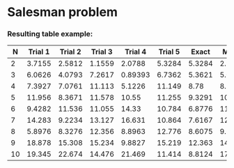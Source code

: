 # Salesman problem


### Resulting table example: 

| N  | Trial 1 | Trial 2 | Trial 3 | Trial 4 | Trial 5 | Exact  | Mean   | Std    |
|----|---------|---------|---------|---------|---------|--------|--------|--------|
| 2  | 3.7155  | 2.5812  | 1.1559  | 2.0788  | 5.3284  | 5.3284 | 2.972  | 1.4391 |
| 3  | 6.0626  | 4.0793  | 7.2617  | 0.89393 | 6.7362  | 5.3621 | 5.0067 | 2.3223 |
| 4  | 7.3927  | 7.0761  | 11.113  | 5.1226  | 11.149  | 8.78   | 8.3706 | 2.3841 |
| 5  | 11.956  | 8.3671  | 11.578  | 10.55   | 11.255  | 9.3291 | 10.741 | 1.2738 |
| 6  | 9.4282  | 11.536  | 11.055  | 14.33   | 10.784  | 6.8776 | 11.427 | 1.6116 |
| 7  | 14.283  | 9.2234  | 13.127  | 16.631  | 10.864  | 7.6167 | 12.826 | 2.5892 |
| 8  | 5.8976  | 8.3276  | 12.356  | 8.8963  | 12.776  | 8.6075 | 9.6508 | 2.5882 |
| 9  | 18.878  | 15.308  | 15.234  | 9.8827  | 15.219  | 12.363 | 14.904 | 2.8767 |
| 10 | 19.345  | 22.674  | 14.476  | 21.469  | 11.414  | 8.8124 | 17.876 | 4.2758 |